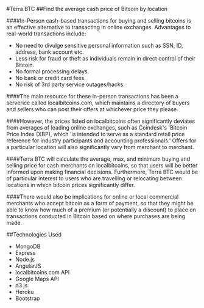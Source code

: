 #Terra BTC
##Find the average cash price of Bitcoin by location

####In-Person cash-based transactions for buying and selling bitcoins is an effective alternative to transacting in online exchanges.  Advantages to real-world transactions include:
* No need to divulge sensitive personal information such as SSN, ID, address, bank account etc.
* Less risk for fraud or theft as individuals remain in direct control of their Bitcoin.
* No formal processing delays.
* No bank or credit card fees.
* No risk of 3rd party service outages/hacks.


####The main resource for these in-person transactions has been a serverice called localbitcoins.com, which maintains a directory of buyers and sellers who can post their offers at whichever price they please.

####However, the prices listed on localbitcoins often significantly deviates from averages of leading online exchanges, such as Coindesk's 'Bitcoin Price Index (XBP), which 'is intended to serve as a standard retail price reference for industry participants and accounting professionals.'  Offers for a particular location will also significantly vary from merchant to merchant.

####Terra BTC will calculate the average, max, and minimum buying and selling price for cash merchants on localbitcoins, so that users will be better informed upon making financial decisions.  Furthermore, Terra BTC would be of particular interest to users who are travelling or relocating between locations in which bitcoin prices significantly differ.

####There would also be implications for online or local commercial merchants who accept bitcoin as a form of payment, so that they might be able to know how much of a premium (or potentially a discount) to place on transactions conducted in Bitcoin based on where purchases are being made. 

##Technologies Used
* MongoDB
* Express
* Node.js
* AngularJS 
* localbitcoins.com API
* Google Maps API
* d3.js
* Heroku
* Bootstrap